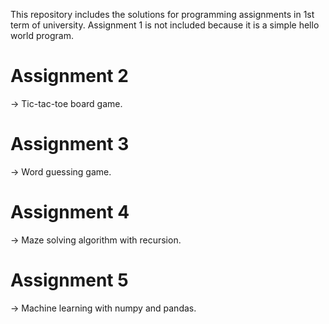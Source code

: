 This repository includes the solutions for programming assignments in 1st term of university.
Assignment 1 is not included because it is a simple hello world program.

# Assignment 2
-> Tic-tac-toe board game.

# Assignment 3
-> Word guessing game.

# Assignment 4
-> Maze solving algorithm with recursion.

# Assignment 5
-> Machine learning with numpy and pandas.
